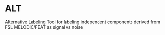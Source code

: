 # ALT
Alternative Labeling Tool for labeling independent components derived from FSL MELODIC/FEAT as signal vs noise
